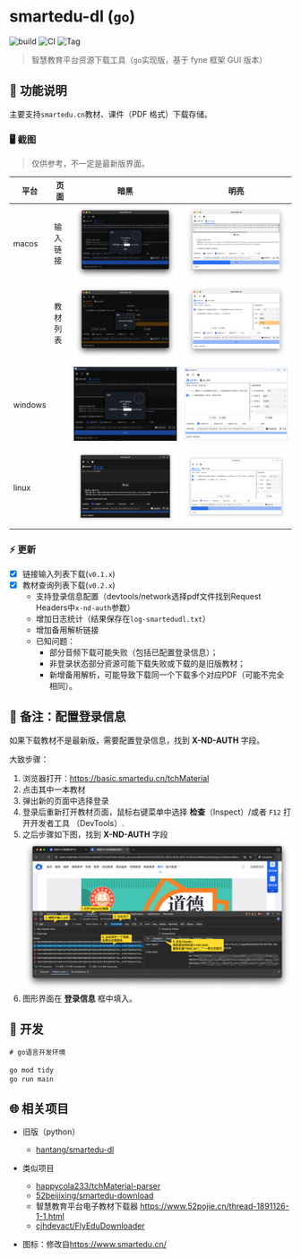 # smartedu-dl (`go`)

![build](https://github.com/hantang/smartedu-dl-go/actions/workflows/release.yml/badge.svg)
![CI](https://github.com/hantang/smartedu-dl-go/actions/workflows/ci.yml/badge.svg)
![Tag](https://img.shields.io/github/v/tag/hantang/smartedu-dl-go)

> 智慧教育平台资源下载工具（`go`实现版，基于 fyne 框架 GUI 版本）

## 📝 功能说明

主要支持`smartedu.cn`教材、课件（PDF 格式）下载存储。

### 🖥️ 截图

> 仅供参考，不一定是最新版界面。

| 平台    | 页面     | 暗黑                       | 明亮                        |
| ------- | -------- | -------------------------- | --------------------------- |
| macos   | 输入链接 | ![](images/mac-dark2a.png) | ![](images/mac-light2a.png) |
|         | 教材列表 | ![](images/mac-dark2b.png) | ![](images/mac-light2b.png) |
|         |          |                            |
| windows |          | ![](images/win-dark.png)   | ![](images/win-light.png)   |
|         |          |                            |
| linux   |          | ![](images/linux-dark.png) | ![](images/linux-light.png) |

### ⚡️ 更新

- [x] 链接输入列表下载(`v0.1.x`)
- [x] 教材查询列表下载(`v0.2.x`)
    - 支持登录信息配置（devtools/network选择pdf文件找到Request Headers中`x-nd-auth`参数）
    - 增加日志统计（结果保存在`log-smartedudl.txt`）
    - 增加备用解析链接
    - 已知问题：
      - 部分音频下载可能失败（包括已配置登录信息）；
      - 非登录状态部分资源可能下载失败或下载的是旧版教材；
      - 新增备用解析，可能导致下载同一个下载多个对应PDF（可能不完全相同）。


## 🚨 备注：配置登录信息

如果下载教材不是最新版，需要配置登录信息，找到 **X-ND-AUTH** 字段。

大致步骤：
1. 浏览器打开：<https://basic.smartedu.cn/tchMaterial> 
2. 点击其中一本教材
3. 弹出新的页面中选择登录
4. 登录后重新打开教材页面，鼠标右键菜单中选择 **检查**（Inspect）/或者 `F12` 打开开发者工具 （DevTools）.
5. 之后步骤如下图，找到 **X-ND-AUTH** 字段
    ![](./images/steps.png)
6. 图形界面在 **登录信息** 框中填入。

## 👷 开发

```shell
# go语言开发环境

go mod tidy
go run main
```

## 🌐 相关项目

- 旧版（python）
  - [hantang/smartedu-dl](https://github.com/hantang/smartedu-dl)

- 类似项目
  - [happycola233/tchMaterial-parser](https://github.com/happycola233/tchMaterial-parser)
  - [52beijixing/smartedu-download](https://github.com/52beijixing/smartedu-download)
  - 智慧教育平台电子教材下载器 <https://www.52pojie.cn/thread-1891126-1-1.html>
  - [cjhdevact/FlyEduDownloader](https://github.com/cjhdevact/FlyEduDownloader)

- 图标：修改自<https://www.smartedu.cn/>
